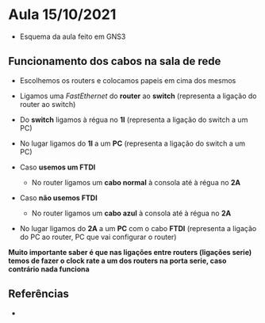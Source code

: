 # Aula 15/10/2021

- Esquema da aula feito em GNS3

## Funcionamento dos cabos na sala de rede

- Escolhemos os routers e colocamos papeis em cima dos mesmos

- Ligamos uma *FastEthernet* do **router** ao **switch** (representa a ligação do router ao switch)

- Do **switch** ligamos à régua no **1I** (representa a ligação do switch a um PC)

- No lugar ligamos do **1I** a um **PC** (representa a ligação do switch a um PC)

- Caso **usemos um FTDI**

	- No router ligamos um **cabo normal** à consola até à régua no **2A**

- Caso **não usemos FTDI**

	- No router ligamos um **cabo azul** à consola até à régua no **2A**

- No lugar ligamos do **2A** a um **PC** com o cabo **FTDI** (representa a ligação do PC ao router, PC que vai configurar o router)

**Muito importante saber é que nas ligações entre routers (ligações serie) temos de fazer o clock rate a um dos routers na porta serie, caso contrário nada funciona**

## Referências

-